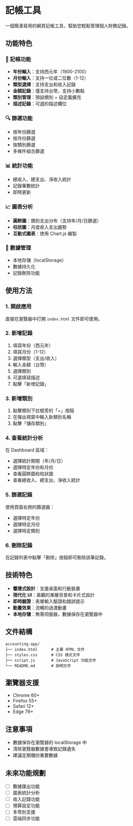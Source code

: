 # 記帳工具

一個簡潔易用的網頁記帳工具，幫助您輕鬆管理個人財務記錄。

## 功能特色

### 📝 記帳功能
- **年份輸入**：支持西元年（1900-2100）
- **月份輸入**：支持一位或二位數（1-12）
- **類型選擇**：支持支出和收入記錄
- **金額記錄**：僅支持台幣，支持小數點
- **類別管理**：預設類別 + 自定義擴充
- **描述記錄**：可選的描述欄位

### 🔍 篩選功能
- 按年份篩選
- 按月份篩選
- 按類別篩選
- 多條件組合篩選

### 📊 統計功能
- 總收入、總支出、淨收入統計
- 記錄筆數統計
- 即時更新

### 📈 圖表分析
- **圓餅圖**：類別支出分布（支持年/月/日篩選）
- **柱狀圖**：月度收入支出趨勢
- **互動式圖表**：使用 Chart.js 繪製

### 💾 數據管理
- 本地存儲（localStorage）
- 數據持久化
- 記錄刪除功能

## 使用方法

### 1. 開啟應用
直接在瀏覽器中打開 `index.html` 文件即可使用。

### 2. 新增記錄
1. 填寫年份（西元年）
2. 填寫月份（1-12）
3. 選擇類型（支出/收入）
4. 輸入金額（台幣）
5. 選擇類別
6. 可選填寫描述
7. 點擊「新增記錄」

### 3. 新增類別
1. 點擊類別下拉框旁的「+」按鈕
2. 在彈出視窗中輸入新類別名稱
3. 點擊「儲存類別」

### 4. 查看統計分析
在 Dashboard 區域：
- 選擇統計期間（年/月/日）
- 選擇特定年份和月份
- 查看圓餅圖和柱狀圖
- 查看總收入、總支出、淨收入統計

### 5. 篩選記錄
使用頁面右側的篩選器：
- 選擇特定年份
- 選擇特定月份
- 選擇特定類別

### 6. 刪除記錄
在記錄列表中點擊「刪除」按鈕即可刪除該筆記錄。

## 技術特色

- **響應式設計**：支援桌面和行動裝置
- **現代化 UI**：美觀的漸層背景和卡片式設計
- **即時驗證**：表單輸入驗證和錯誤提示
- **動畫效果**：流暢的過渡動畫
- **本地存儲**：無需伺服器，數據保存在瀏覽器中

## 文件結構

```
accounting-app/
├── index.html      # 主要 HTML 文件
├── styles.css      # CSS 樣式文件
├── script.js       # JavaScript 功能文件
└── README.md       # 說明文件
```

## 瀏覽器支援

- Chrome 60+
- Firefox 55+
- Safari 12+
- Edge 79+

## 注意事項

- 數據保存在瀏覽器的 localStorage 中
- 清除瀏覽器數據會導致記錄遺失
- 建議定期備份重要數據

## 未來功能規劃

- [ ] 數據匯出功能
- [ ] 圖表統計分析
- [ ] 收入記錄功能
- [ ] 預算設定功能
- [ ] 多幣別支援
- [ ] 雲端同步功能 